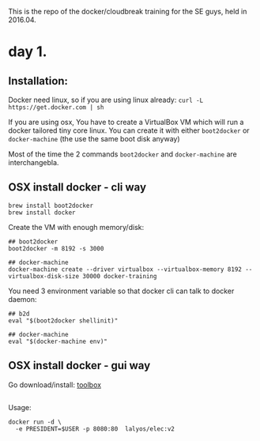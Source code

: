 This is the repo of the docker/cloudbreak training for the SE guys, held in 2016.04.

# day 1.

## Installation:

Docker need linux, so if you are using linux already: `curl -L https://get.docker.com | sh`

If you are using osx, You have to create a VirtualBox VM which will run a 
docker tailored tiny core linux. You can create it with either `boot2docker` or `docker-machine`
(the use the same boot disk anyway)

Most of the time the 2 commands `boot2docker` and `docker-machine` are interchangebla.

## OSX install docker - cli way

```
brew install boot2docker
brew install docker
```

Create the VM with enough memory/disk:
```
## boot2docker
boot2docker -m 8192 -s 3000

## docker-machine
docker-machine create --driver virtualbox --virtualbox-memory 8192 --virtualbox-disk-size 30000 docker-training
```

You need 3 environment variable so that docker cli can talk to docker daemon:
```
## b2d
eval "$(boot2docker shellinit)"

## docker-machine
eval "$(docker-machine env)"
```

## OSX install docker - gui way

Go download/install: [toolbox](https://www.docker.com/products/docker-toolbox)
##

Usage:
```
docker run -d \
  -e PRESIDENT=$USER -p 8080:80  lalyos/elec:v2
```
